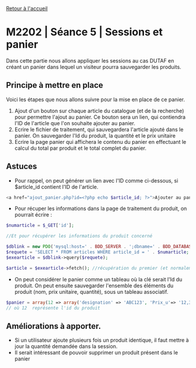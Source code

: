 [Retour à l'accueil](README.md)

# M2202 | Séance 5 | Sessions et panier

Dans cette partie nous allons appliquer les sessions au cas DUTAF en créant un panier dans lequel un visiteur pourra sauvegarder les produits.

## Principe à mettre en place

Voici les étapes que nous allons suivre pour la mise en place de ce panier.

1. Ajout d'un bouton sur chaque article du catalogue (et de la recherche) pour permettre l'ajout au panier. Ce bouton sera un lien, qui contiendra l'ID de l'article que l'on souhaite ajouter au panier.
2. Ecrire le fichier de traitement, qui sauvegardera l'article ajouté dans le panier. On sauvegarder l'Id du produit, la quantité et le prix unitaire
3. Ecrire la page panier qui affichera le contenu du panier en effectuant le calcul du total par produit et le total complet du panier.

## Astuces

* Pour rappel, on peut générer un lien avec l'ID comme ci-dessous, si $article_id contient l'ID de l'article.

```php
<a href="ajout_panier.php?id=<?php echo $article_id; ?>">Ajouter au panier</a>
```

* Pour récuper les informations dans la page de traitement du produit, on pourrait écrire :

```php
$numarticle = $_GET['id'];

//Et pour récupérer les informations du produit concerné

$dblink = new PDO('mysql:host=' . BDD_SERVER . ';dbname=' . BDD_DATABASE . '; charset=utf8', BDD_USER, BDD_PASSWORD);
$requete = 'SELECT * FROM articles WHERE article_id = ' . $numarticle;
$exearticle = $dblink->query($requete);

$article = $exearticle->fetch(); //récupération du premier (et normalement unique, enregistrement)

```

* On peut considérer le panier comme un tableau où la clé serait l'Id du produit. On peut ensuite sauvegarder l'ensemble des éléments du produit (nom, prix unitaire, quantité), sous un tableau associatif.

```php
$panier = array(12 => array('designation' => 'ABC123', 'Prix_u'=> '12,34', 'Quantite' => 3), ...);
// où 12  représente l'id du produit
```

## Améliorations à apporter.

* Si un utilisateur ajoute plusieurs fois un produit identique, il faut mettre à jour la quantité demandée dans la session.
* Il serait intéressant de pouvoir supprimer un produit présent dans le panier
